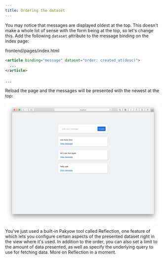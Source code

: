 ```yaml
---
title: Ordering the dataset
---
```


You may notice that messages are displayed oldest at the top. This doesn't make a whole lot of sense with the form being at the top, so let's change this. Add the following `dataset` attribute to the message binding on the index page:

<div class="filename">
  frontend/pages/index.html
</div>

```html
<article binding="message" dataset="order: created_at(desc)">
  ...
</article>

...
```

Reload the page and the messages will be presented with the newest at the top:

![Pakyow Example: Ordered Message List](https://github.com/metabahn/pakyow-marketing-public/raw/master/docs/common/images/hello-example-screen-9.png "Pakyow Example: Ordered Message List")

You've just used a built-in Pakyow tool called Reflection, one feature of which lets you configure certain aspects of the presented dataset right in the view where it's used. In addition to the order, you can also set a limit to the amount of data presented, as well as specify the underlying query to use for fetching data. More on Reflection in a moment.
